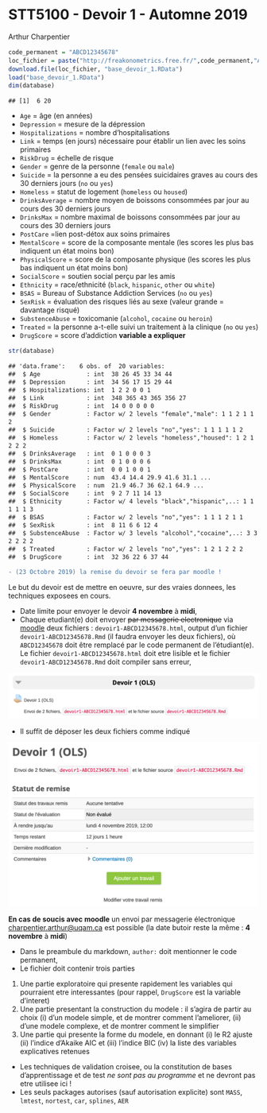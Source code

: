 STT5100 - Devoir 1 - Automne 2019
================
Arthur Charpentier

``` r
code_permanent = "ABCD12345678"
loc_fichier = paste("http://freakonometrics.free.fr/",code_permanent,"A2019D1.RData",sep="")
download.file(loc_fichier, "base_devoir_1.RData")
load("base_devoir_1.RData")
dim(database)
```

    ## [1]  6 20

  - `Age` = âge (en années)
  - `Depression` = mesure de la dépression
  - `Hospitalizations` = nombre d’hospitalisations
  - `Link` = temps (en jours) nécessaire pour établir un lien avec les
    soins primaires
  - `RiskDrug` = échelle de risque
  - `Gender` = genre de la personne (`female` ou `male`)
  - `Suicide` = la personne a eu des pensées suicidaires graves au cours
    des 30 derniers jours (`no` ou `yes`)
  - `Homeless` = statut de logement (`homeless` ou `housed`)
  - `DrinksAverage` = nombre moyen de boissons consommées par jour au
    cours des 30 derniers jours
  - `DrinksMax` = nombre maximal de boissons consommées par jour au
    cours des 30 derniers jours
  - `PostCare` =lien post-détox aux soins primaires
  - `MentalScore` = score de la composante mentale (les scores les plus
    bas indiquent un état moins bon)
  - `PhysicalScore` = score de la composante physique (les scores les
    plus bas indiquent un état moins bon)
  - `SocialScore` = soutien social perçu par les amis
  - `Ethnicity` = race/ethnicité (`black`, `hispanic`, `other` ou
    `white`)
  - `BSAS` = Bureau of Substance Addiction Services (`no` ou `yes`)
  - `SexRisk` = évaluation des risques liés au sexe (valeur grande =
    davantage risqué)
  - `SubstenceAbuse` = toxicomanie (`alcohol`, `cocaine` ou `heroin`)
  - `Treated` = la personne a-t-elle suivi un traitement à la clinique
    (`no` ou `yes`)
  - `DrugScore` = score d’addiction **variable a expliquer**

<!-- end list -->

``` r
str(database)
```

    ## 'data.frame':    6 obs. of  20 variables:
    ##  $ Age             : int  38 26 45 33 34 44
    ##  $ Depression      : int  34 56 17 15 29 44
    ##  $ Hospitalizations: int  1 2 2 0 0 1
    ##  $ Link            : int  348 365 43 365 356 27
    ##  $ RiskDrug        : int  14 0 0 0 0 0
    ##  $ Gender          : Factor w/ 2 levels "female","male": 1 1 2 1 1 2
    ##  $ Suicide         : Factor w/ 2 levels "no","yes": 1 1 1 1 1 2
    ##  $ Homeless        : Factor w/ 2 levels "homeless","housed": 1 2 1 2 2 2
    ##  $ DrinksAverage   : int  0 1 0 0 0 3
    ##  $ DrinksMax       : int  0 1 0 0 0 6
    ##  $ PostCare        : int  0 0 1 0 0 1
    ##  $ MentalScore     : num  43.4 14.4 29.9 41.6 31.1 ...
    ##  $ PhysicalScore   : num  21.9 46.7 36 62.1 64.9 ...
    ##  $ SocialScore     : int  9 2 7 11 14 13
    ##  $ Ethnicity       : Factor w/ 4 levels "black","hispanic",..: 1 1 1 1 1 3
    ##  $ BSAS            : Factor w/ 2 levels "no","yes": 1 1 1 2 1 1
    ##  $ SexRisk         : int  8 11 6 6 12 4
    ##  $ SubstenceAbuse  : Factor w/ 3 levels "alcohol","cocaine",..: 3 3 2 2 2 2
    ##  $ Treated         : Factor w/ 2 levels "no","yes": 1 2 1 2 2 2
    ##  $ DrugScore       : int  32 36 22 6 37 44

``` diff
- (23 Octobre 2019) la remise du devoir se fera par moodle !
```

Le but du devoir est de mettre en oeuvre, sur des vraies donnees, les
techniques exposees en cours.

  - Date limite pour envoyer le devoir **4 novembre** à **midi**,
  - Chaque etudiant(e) doit envoyer ~~par messagerie electronique~~ via [moodle](https://www.moodle2.uqam.ca/) deux
    fichiers : `devoir1-ABCD12345678.html`, output d’un fichier
    `devoir1-ABCD12345678.Rmd` (il faudra envoyer les deux fichiers), où
    `ABCD12345678` doit être remplacé par le code permanent de
    l’étudiant(e). Le fichier `devoir1-ABCD12345678.html` doit etre
    lisible et le fichier `devoir1-ABCD12345678.Rmd` doit compiler sans
    erreur,
    
  ![40% center](img/moodle1.png)
  
  - Il suffit de déposer les deux fichiers comme indiqué
  
  ![40% center](img/moodle2.png)
  
  __**En cas de soucis avec moodle**__ un envoi par messagerie électronique [charpentier.arthur@uqam.ca](mailto:charpentier.arthur@uqam.ca) est possible (la date butoir reste la même : **4 novembre** à **midi**)
  
  - Dans le preambule du markdown, `author:` doit mentionner le code
    permanent,
  - Le fichier doit contenir trois parties

<!-- end list -->

1.  Une partie exploratoire qui presente rapidement les variables qui
    pourraient etre interessantes (pour rappel, `DrugScore` est la
    variable d’interet)
2.  Une partie presentant la construction du modele : il s’agira de
    partir au choix (i) d’un modele simple, et de montrer comment
    l’ameliorer, (ii) d’une modele complexe, et de montrer comment le
    simplifier
3.  Une partie qui presente la forme du modele, en donnant (i) le R2
    ajuste (ii) l’indice d’Akaike AIC et (iii) l’indice BIC (iv) la
    liste des variables explicatives retenues

<!-- end list -->

  - Les techniques de validation croisee, ou la constitution de bases
    d’apprentissage et de test *ne sont pas au programme* et ne
    devront pas etre utilisee ici \!
  - Les seuls packages autorises (sauf autorisation explicite) sont
    `MASS`, `lmtest`, `nortest`, `car`, `splines`, `AER`
